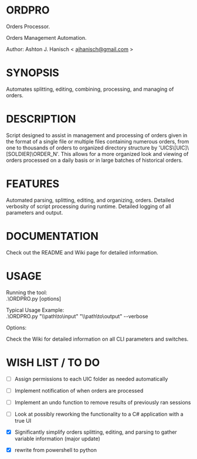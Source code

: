 # **ORDPRO**   
  
Orders Processor.  
  
Orders Management Automation.  

Author: Ashton J. Hanisch < <ajhanisch@gmail.com> >  
  
# **SYNOPSIS**  
Automates splitting, editing, combining, processing, and managing of orders.
  
# **DESCRIPTION**  
Script designed to assist in management and processing of orders given in the format of a single file or multiple files containing numerous orders, from one to thousands of orders to organized directory structure by 'UICS\\[UIC]\\[SOLDIER]\\ORDER_N'. This allows for a more organized look and viewing of orders processed on a daily basis or in large batches of historical orders.
    
# **FEATURES**  
Automated parsing, splitting, editing, and organizing, orders. Detailed verbosity of script processing during runtime. Detailed logging of all parameters and output.
    
# **DOCUMENTATION**  
Check out the README and Wiki page for detailed information.

# **USAGE**  
Running the tool:  
.\ORDPRO.py [options]
  
Typical Usage Example:  
.\ORDPRO.py "\\\path\to\input" "\\\path\to\output" --verbose
  
Options:   
  
Check the Wiki for detailed information on all CLI parameters and switches.
  
# **WISH LIST / TO DO**  
- [ ] Assign permissions to each UIC folder as needed automatically
- [ ] Implement notification of when orders are processed
- [ ] Implement an undo function to remove results of previously ran sessions
- [ ] Look at possibly reworking the functionality to a C# application with a true UI
- [x] Significantly simplify orders splitting, editing, and parsing to gather variable information (major update)
- [x] rewrite from powershell to python
  
